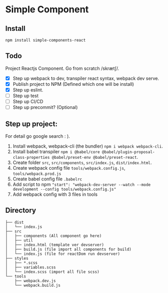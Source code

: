 # Simple Component

## Install

`npm install simple-components-react`

## Todo

Project Reactjs Component. Go from scratch /skrætʃ/.
  - [x] Step up webpack to dev, transpiler react syntax, webpack dev serve.
  - [x] Publish project to NPM (Defined which one will be install)
  - [x] Step up eslint.
  - [ ] Step up test
  - [ ] Step up CI/CD
  - [ ] Step up precommit? (Optional)

## Step up project:

For detail go google search : ).

1. Install webpack, webpack-cli (the bundler) `npm i webpack webpack-cli`. 
2. Install babel transpiler `npm i @babel/core @babel/plugin-proposal-class-properties @babel/preset-env @babel/preset-react`.
3. Create folder `src`, `src/components`, `src/index.js`, `dist/index.html`.
4. Create webpack config file `tools/webpack.config.js`, `tools/webpack.prod.js`
5. Create babel config file `.babelrc`
6. Add script to npm `"start": "webpack-dev-server --watch --mode development --config tools/webpack.config.js"`
7. Add webpack config with 3 files in tools

## Directory

```
├── dist
│   └── index.js
├── src
│   ├── components (All component go here)
│   ├── util
│   ├── index.html (template ver devserver)
│   ├── build.js (file import all components for build)
│   └── index.js (file for reactDom run devserver)
├── styles
│   ├── *.scss
│   ├── variables.scss
│   └── index.scss (import all file scss)
└── tools
    ├── webpack.dev.js
    └── webpack.build.js
```
